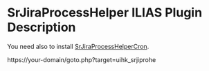 # SrJiraProcessHelper ILIAS Plugin Description

You need also to install [SrJiraProcessHelperCron](https://github.com/studer-raimann/SrJiraProcessHelperCron).

https://your-domain/goto.php?target=uihk_srjiprohe
